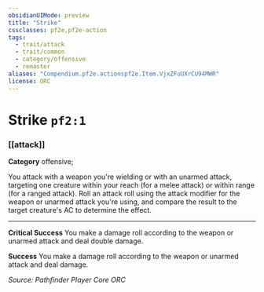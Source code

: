 ```yaml
---
obsidianUIMode: preview
title: "Strike"
cssclasses: pf2e,pf2e-action
tags:
  - trait/attack
  - trait/common
  - category/offensive
  - remaster
aliases: "Compendium.pf2e.actionspf2e.Item.VjxZFuUXrCU94MWR"
license: ORC
---
```

# Strike `pf2:1`

### [[attack]]

**Category** offensive; 




You attack with a weapon you're wielding or with an unarmed attack, targeting one creature within your reach (for a melee attack) or within range (for a ranged attack). Roll an attack roll using the attack modifier for the weapon or unarmed attack you're using, and compare the result to the target creature's AC to determine the effect.

* * *

**Critical Success** You make a damage roll according to the weapon or unarmed attack and deal double damage.

**Success** You make a damage roll according to the weapon or unarmed attack and deal damage.

*Source: Pathfinder Player Core*
*ORC*